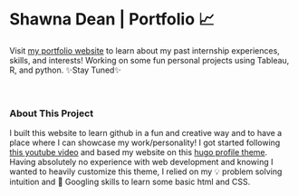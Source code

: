 # Shawna Dean | Portfolio :chart_with_upwards_trend:
Visit [my portfolio website](https://shawnadean.github.io/shawna-dean-portfolio/) to learn about my past internship experiences, skills, and interests!
Working on some fun personal projects using Tableau, R, and python. :sparkles:Stay Tuned:sparkles:
<br>
<br>
<br>
### About This Project
I built this website to learn github in a fun and creative way and to have a place where I can showcase my work/personality!  I got started following [this youtube video](https://www.youtube.com/watch?v=mEZ1Hj5yQ-8) and based my website on this [hugo profile theme](https://hugo-profile.netlify.app/).  Having absolutely no experience with web development and knowing I wanted to heavily customize this theme, I relied on my :bulb: problem solving intuition and :mag_right: Googling skills to learn some basic html and CSS. 



